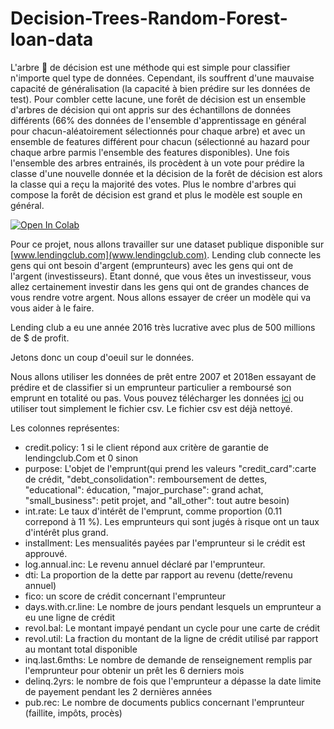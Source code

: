 # Decision-Trees-Random-Forest-loan-data

L'arbre 🌳 de décision est une méthode qui est simple pour classifier n'importe quel type de données. Cependant, ils souffrent d'une mauvaise capacité de généralisation (la capacité  à bien prédire sur les données de test). Pour combler cette lacune, une forêt de décision est un ensemble d'arbres de décision qui ont appris sur des échantillons de données différents (66% des données de l'ensemble d'apprentissage en général pour chacun-aléatoirement sélectionnés pour chaque arbre) et avec un ensemble de features différent pour chacun (sélectionné au hazard pour chaque arbre parmis l'ensemble des features disponibles). Une fois l'ensemble des arbres entrainés, ils procèdent à un vote pour prédire la classe d'une nouvelle donnée et la décision de la forêt de décision est alors la classe qui a reçu la majorité des votes. Plus le nombre d'arbres qui compose la forêt de décision est grand et plus le modèle est souple en général.

[![Open In Colab](https://colab.research.google.com/assets/colab-badge.svg)](https://colab.research.google.com/github/DiouaneAbdallah/Decision-Trees-Random-Forest-loan-data/blob/main/DecisionTreesRandomForest.ipynb)

Pour ce projet, nous allons travailler sur une dataset publique disponible sur [www.lendingclub.com](www.lendingclub.com). Lending club connecte les gens qui ont besoin d'argent (emprunteurs) avec les gens qui ont de l'argent (investisseurs). Etant donné, que vous êtes un investisseur, vous allez certainement investir dans les gens qui ont de grandes chances de vous rendre votre argent. Nous allons essayer de créer un modèle qui va vous aider à le faire.

Lending club a eu une année 2016 très lucrative avec plus de 500 millions de $ de profit.

Jetons donc un coup d'oeuil sur le données.

Nous allons utiliser les données de prêt entre 2007 et 2018en essayant de prédire et de classifier si un emprunteur particulier a remboursé son emprunt en totalité ou pas. Vous pouvez télécharger les données [ici](https://www.lendingclub.com/info/download-data.action) ou utiliser tout simplement le fichier csv. Le fichier csv est déjà nettoyé. 

Les colonnes représentes:
* credit.policy: 1 si le client répond aux critère de garantie de lendingclub.Com et 0 sinon
* purpose: L'objet de l'emprunt(qui prend les valeurs "credit_card":carte de crédit, "debt_consolidation": remboursement de dettes, "educational": éducation, "major_purchase": grand achat, "small_business": petit projet, and "all_other": tout autre besoin)
* int.rate: Le taux d'intérêt de l'emprunt, comme proportion (0.11 correpond à 11 %). Les emprunteurs qui sont jugés à risque ont un taux d'intérêt plus grand. 
* installment: Les mensualités payées par l'emprunteur si le crédit est approuvé.
* log.annual.inc: Le revenu annuel déclaré par l'emprunteur.
* dti: La proportion de la dette par rapport au revenu (dette/revenu annuel)
* fico: un score de crédit concernant l'emprunteur
* days.with.cr.line: Le nombre de jours pendant lesquels un emprunteur a eu une ligne de crédit
* revol.bal: Le montant impayé pendant un cycle pour une carte de crédit
* revol.util: La fraction du montant de la ligne de crédit utilisé par rapport au montant total disponible
* inq.last.6mths: Le nombre de demande de renseignement remplis par l'emprunteur pour obtenir un prêt les 6 derniers mois
* delinq.2yrs: le nombre de fois que l'emprunteur a dépasse la date limite de payement pendant les 2 dernières années
* pub.rec: Le nombre de documents publics concernant l'emprunteur (faillite, impôts, procès)
